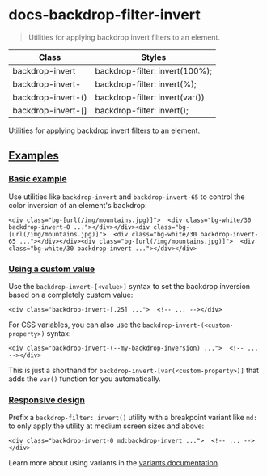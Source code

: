 # docs-backdrop-filter-invert

> Utilities for applying backdrop invert filters to an element.

| Class                               | Styles                                          |
| ----------------------------------- | ----------------------------------------------- |
| backdrop-invert                     | backdrop-filter: invert(100%);                  |
| backdrop-invert-<number>            | backdrop-filter: invert(<number>%);             |
| backdrop-invert-(<custom-property>) | backdrop-filter: invert(var(<custom-property>)) |
| backdrop-invert-[<value>]           | backdrop-filter: invert(<value>);               |

Utilities for applying backdrop invert filters to an element.

## [Examples](#examples)

### [Basic example](#basic-example)

Use utilities like `backdrop-invert` and `backdrop-invert-65` to control the color inversion of an element's backdrop:

    <div class="bg-[url(/img/mountains.jpg)]">  <div class="bg-white/30 backdrop-invert-0 ..."></div></div><div class="bg-[url(/img/mountains.jpg)]">  <div class="bg-white/30 backdrop-invert-65 ..."></div></div><div class="bg-[url(/img/mountains.jpg)]">  <div class="bg-white/30 backdrop-invert ..."></div></div>

### [Using a custom value](#using-a-custom-value)

Use the `backdrop-invert-[<value>]` syntax to set the backdrop inversion based on a completely custom value:

    <div class="backdrop-invert-[.25] ...">  <!-- ... --></div>

For CSS variables, you can also use the `backdrop-invert-(<custom-property>)` syntax:

    <div class="backdrop-invert-(--my-backdrop-inversion) ...">  <!-- ... --></div>

This is just a shorthand for `backdrop-invert-[var(<custom-property>)]` that adds the `var()` function for you automatically.

### [Responsive design](#responsive-design)

Prefix a `backdrop-filter: invert()` utility with a breakpoint variant like `md:` to only apply the utility at medium screen sizes and above:

    <div class="backdrop-invert-0 md:backdrop-invert ...">  <!-- ... --></div>

Learn more about using variants in the [variants documentation](/docs/hover-focus-and-other-states).
